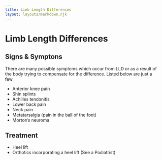 ```yaml
---
title: Limb Length Differences
layout: layouts/markdown.njk
---
```


# Limb Length Differences

## Signs & Symptons

There are many possible symptoms which occur from LLD or as a result of the body trying to compensate for the difference. Listed below are just a few

- Anterior knee pain
- Shin splints
- Achilles tendonitis
- Lower back pain
- Neck pain
- Metatarsalgia (pain in the ball of the foot)
- Morton’s neuroma

## Treatment

- Heel lift
- Orthotics incorporating a heel lift (See a Podiatrist)
